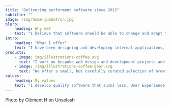 ```yaml
---
title: "Delivering performant software since 2012"
subtitle: ""
image: /img/home-jumbotron.jpg
blurb:
    heading: Why me?
    text: "I believe that software should be able to change and adapt to new requirements, perform well, make sense, and be great experience for everyone, especially the end-user. I use modern best practices to acheive high quality solutions and open source projects to save time and to give back I make sure part of the profits are reinvested in those open source communities."
intro:
    heading: "What I offer"
    text: "I have been designing and developing internal applications, internet facing websites, web scrapers, data analytics tools, courseware, etc. for over 10 years."
products:
    - image: img/illustrations-coffee.svg
      text: "I work on bespoke web design and development projects and help ensure my clients achieve a final product that will help them meet their business or marketing objectives. We’re proud to offer a variety of coffee beans grown with great care for the environment and local communities. Check our post or contact us directly for current availability."
    - image: /img/illustrations-coffee-gear.svg
      text: "We offer a small, but carefully curated selection of brewing gear and tools for every taste and experience level. No matter if you roast your own beans or just bought your first french press, you’ll find a gadget to fall in love with in our shop."
values:
    heading: My values
    text: "I develop quality software that sucks less, User Experience is key in everything I do. Open Source Software, Security, Privacy, User Experience"
---
```


Photo by Clément H on Unsplash